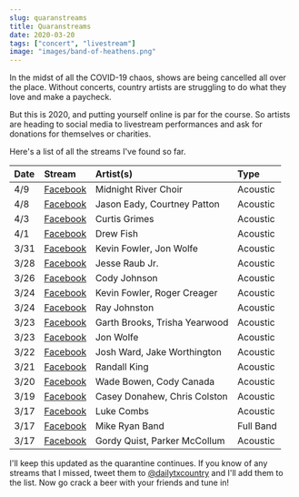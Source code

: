 ```yaml
---
slug: quaranstreams
title: Quaranstreams
date: 2020-03-20
tags: ["concert", "livestream"]
image: "images/band-of-heathens.png"
---
```


In the midst of all the COVID-19 chaos, shows are being cancelled all over the place. Without concerts, country artists are struggling to do what they love and make a paycheck.

But this is 2020, and putting yourself online is par for the course. So artists are heading to social media to livestream performances and ask for donations for themselves or charities.

Here's a list of all the streams I've found so far.

| Date | Stream                           | Artist(s)                     | Type      |
| :--- | :------------------------------- | :---------------------------- | :-------- |
| 4/9  | [Facebook][midnight-river-choir] | Midnight River Choir          | Acoustic  |
| 4/8  | [Facebook][jason-eady]           | Jason Eady, Courtney Patton   | Acoustic  |
| 4/3  | [Facebook][curtis-grimes]        | Curtis Grimes                 | Acoustic  |
| 4/1  | [Facebook][drew-fish]            | Drew Fish                     | Acoustic  |
| 3/31 | [Facebook][kevin-fowler-2]       | Kevin Fowler, Jon Wolfe       | Acoustic  |
| 3/28 | [Facebook][jesse-raub-jr]        | Jesse Raub Jr.                | Acoustic  |
| 3/26 | [Facebook][cody-johnson]         | Cody Johnson                  | Acoustic  |
| 3/24 | [Facebook][kevin-fowler-1]       | Kevin Fowler, Roger Creager   | Acoustic  |
| 3/24 | [Facebook][ray-johnston]         | Ray Johnston                  | Acoustic  |
| 3/23 | [Facebook][garth-brooks]         | Garth Brooks, Trisha Yearwood | Acoustic  |
| 3/23 | [Facebook][jon-wolfe]            | Jon Wolfe                     | Acoustic  |
| 3/22 | [Facebook][josh-ward]            | Josh Ward, Jake Worthington   | Acoustic  |
| 3/21 | [Facebook][randall-king]         | Randall King                  | Acoustic  |
| 3/20 | [Facebook][wade-bowen]           | Wade Bowen, Cody Canada       | Acoustic  |
| 3/19 | [Facebook][casey-donahew]        | Casey Donahew, Chris Colston  | Acoustic  |
| 3/17 | [Facebook][luke-combs]           | Luke Combs                    | Acoustic  |
| 3/17 | [Facebook][mike-ryan]            | Mike Ryan Band                | Full Band |
| 3/17 | [Facebook][band-of-heathens]     | Gordy Quist, Parker McCollum  | Acoustic  |

I'll keep this updated as the quarantine continues. If you know of any streams that I missed, tweet them to [@dailytxcountry][twitter] and I'll add them to the list. Now go crack a beer with your friends and tune in!

[midnight-river-choir]: https://www.facebook.com/events/253710238978784
[jason-eady]: https://www.facebook.com/events/2308112812624612
[curtis-grimes]: https://www.facebook.com/events/525495054699115
[drew-fish]: https://www.facebook.com/464449500251833/videos/213093483259969
[kevin-fowler-2]: https://www.facebook.com/15822102761/videos/576437096412309
[jesse-raub-jr]: https://www.facebook.com/464449500251833/videos/646091632848502
[cody-johnson]: https://www.facebook.com/12417566442/videos/221169409239807
[kevin-fowler-1]: https://www.facebook.com/15822102761/videos/215054873049426
[ray-johnston]: https://www.facebook.com/101176188184/videos/352271655676901
[garth-brooks]: https://www.facebook.com/727776603968442/videos/1127791137563266
[jon-wolfe]: https://www.facebook.com/7764681979/videos/2486645101587177
[josh-ward]: https://www.facebook.com/watchparty/517477845869868
[randall-king]: https://www.facebook.com/114539201938287/videos/222118509174798
[wade-bowen]: https://www.facebook.com/thewadebowen/videos/255579418936960
[casey-donahew]: https://www.facebook.com/CaseyDonahewBand/videos/518465142420527
[luke-combs]: https://www.facebook.com/207710979309900/videos/643877509515542
[mike-ryan]: https://www.facebook.com/mikeryanband/videos/1583061208530257
[band-of-heathens]: https://www.facebook.com/thebandofheathens/videos/2759658424156981
[twitter]: https://twitter.com/dailytxcountry
